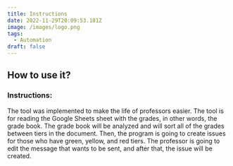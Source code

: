 ```yaml
---
title: Instructions
date: 2022-11-29T20:09:53.181Z
image: /images/logo.png
tags:
  - Automation
draft: false
---
```

## How to use it?

### I﻿nstructions:

The tool was implemented to make the life of professors easier. The tool is for reading the Google Sheets sheet with the grades, in other words, the grade book. The grade book will be analyzed and will sort all of the grades between tiers in the document. Then, the program is going to create issues for those who have green, yellow, and red tiers. The professor is going to edit the message that wants to be sent, and after that, the issue will be created.
